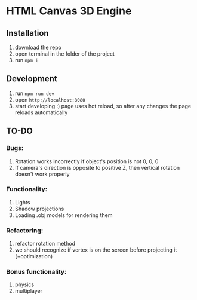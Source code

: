 # HTML Canvas 3D Engine

## Installation

1. download the repo
2. open terminal in the folder of the project
3. run `npm i`

## Development

1. run `npm run dev`
2. open `http://localhost:8080`
3. start developing :) page uses hot reload, so after any changes the page reloads automatically

## TO-DO

### Bugs:
1. Rotation works incorrectly if object's position is not 0, 0, 0
2. If camera's direction is opposite to positive Z, then vertical rotation doesn't work properly

### Functionality:
1. Lights
2. Shadow projections
3. Loading .obj models for rendering them

### Refactoring: 
1. refactor rotation method
2. we should recognize if vertex is on the screen before projecting it (+optimization)

### Bonus functionality:
1. physics
2. multiplayer
